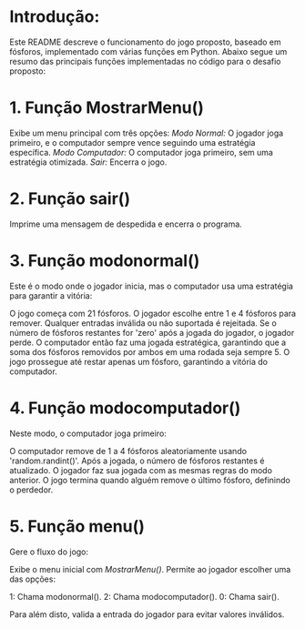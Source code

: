 # Introdução:
Este README descreve o funcionamento do jogo proposto, baseado em fósforos, implementado com várias funções em Python.
Abaixo segue um resumo das principais funções implementadas no código para o desafio proposto:

 # 1. Função MostrarMenu()
Exibe um menu principal com três opções:
*Modo Normal:* O jogador joga primeiro, e o computador sempre vence seguindo uma estratégia específica.
*Modo Computador:* O computador joga primeiro, sem uma estratégia otimizada.
*Sair:* Encerra o jogo.

# 2. Função sair()
Imprime uma mensagem de despedida e encerra o programa.

# 3. Função modonormal()
Este é o modo onde o jogador inicia, mas o computador usa uma estratégia para garantir a vitória:

O jogo começa com 21 fósforos.
O jogador escolhe entre 1 e 4 fósforos para remover. Qualquer entradas inválida ou não suportada é rejeitada.
Se o número de fósforos restantes for 'zero' após a jogada do jogador, o jogador perde.
O computador então faz uma jogada estratégica, garantindo que a soma dos fósforos removidos por ambos em uma rodada seja sempre 5.
O jogo prossegue até restar apenas um fósforo, garantindo a vitória do computador.

# 4. Função modocomputador()
Neste modo, o computador joga primeiro:

O computador remove de 1 a 4 fósforos aleatoriamente usando 'random.randint()'.
Após a jogada, o número de fósforos restantes é atualizado.
O jogador faz sua jogada com as mesmas regras do modo anterior.
O jogo termina quando alguém remove o último fósforo, definindo o perdedor.

# 5. Função menu()
Gere o fluxo do jogo:

Exibe o menu inicial com *MostrarMenu()*.
Permite ao jogador escolher uma das opções:

1: Chama modonormal().
2: Chama modocomputador().
0: Chama sair().

Para além disto, valida a entrada do jogador para evitar valores inválidos.











